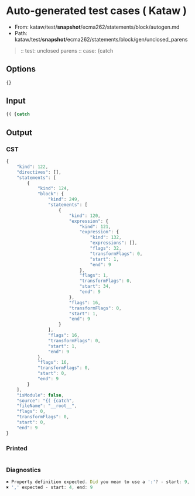 # Auto-generated test cases ( Kataw )
- From: kataw/test/__snapshot__/ecma262/statements/block/autogen.md
- Path: kataw/test/__snapshot__/ecma262/statements/block/gen/unclosed_parens
> :: test: unclosed parens
> :: case: {catch
## Options

`````js
{}
`````
## Input

`````js
{( {catch
`````
## Output

### CST

```javascript
{
    "kind": 122,
    "directives": [],
    "statements": [
        {
            "kind": 124,
            "block": {
                "kind": 249,
                "statements": [
                    {
                        "kind": 120,
                        "expression": {
                            "kind": 121,
                            "expression": {
                                "kind": 132,
                                "expressions": [],
                                "flags": 32,
                                "transformFlags": 0,
                                "start": 1,
                                "end": 9
                            },
                            "flags": 1,
                            "transformFlags": 0,
                            "start": 34,
                            "end": 9
                        },
                        "flags": 16,
                        "transformFlags": 0,
                        "start": 1,
                        "end": 9
                    }
                ],
                "flags": 16,
                "transformFlags": 0,
                "start": 1,
                "end": 9
            },
            "flags": 16,
            "transformFlags": 0,
            "start": 0,
            "end": 9
        }
    ],
    "isModule": false,
    "source": "{( {catch",
    "fileName": "__root__",
    "flags": 0,
    "transformFlags": 0,
    "start": 0,
    "end": 9
}
```

### Printed

```javascript

```

### Diagnostics

```javascript
✖ Property definition expected. Did you mean to use a ':'? - start: 9, end: 9
✖ ',' expected - start: 4, end: 9

```

